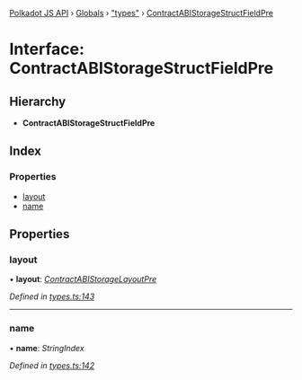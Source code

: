 [Polkadot JS API](../README.md) › [Globals](../globals.md) › ["types"](../modules/_types_.md) › [ContractABIStorageStructFieldPre](_types_.contractabistoragestructfieldpre.md)

# Interface: ContractABIStorageStructFieldPre

## Hierarchy

* **ContractABIStorageStructFieldPre**

## Index

### Properties

* [layout](_types_.contractabistoragestructfieldpre.md#layout)
* [name](_types_.contractabistoragestructfieldpre.md#name)

## Properties

###  layout

• **layout**: *[ContractABIStorageLayoutPre](../modules/_types_.md#contractabistoragelayoutpre)*

*Defined in [types.ts:143](https://github.com/polkadot-js/api/blob/6e96fd6a55/packages/api-contract/src/types.ts#L143)*

___

###  name

• **name**: *StringIndex*

*Defined in [types.ts:142](https://github.com/polkadot-js/api/blob/6e96fd6a55/packages/api-contract/src/types.ts#L142)*
